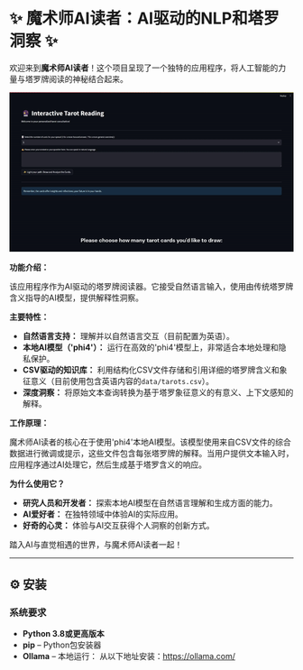 # ✨ 魔术师AI读者：AI驱动的NLP和塔罗洞察 ✨

欢迎来到**魔术师AI读者**！这个项目呈现了一个独特的应用程序，将人工智能的力量与塔罗牌阅读的神秘结合起来。

![TheMagicianDemo](https://github.com/maurizioorani/TheMagician-IA-Reader/blob/main/data/readme/TheMagicianAI.gif)

**功能介绍：**

该应用程序作为AI驱动的塔罗牌阅读器。它接受自然语言输入，使用由传统塔罗牌含义指导的AI模型，提供解释性洞察。


**主要特性：**

* **自然语言支持：** 理解并以自然语言交互（目前配置为英语）。
* **本地AI模型（'phi4'）：** 运行在高效的'phi4'模型上，非常适合本地处理和隐私保护。
* **CSV驱动的知识库：** 利用结构化CSV文件存储和引用详细的塔罗牌含义和象征意义（目前使用包含英语内容的`data/tarots.csv`）。
* **深度洞察：** 将原始文本查询转换为基于塔罗象征意义的有意义、上下文感知的解释。

**工作原理：**

魔术师AI读者的核心在于使用'phi4'本地AI模型。该模型使用来自CSV文件的综合数据进行微调或提示，这些文件包含每张塔罗牌的解释。当用户提供文本输入时，应用程序通过AI处理它，然后生成基于塔罗含义的响应。

**为什么使用它？**

* **研究人员和开发者：** 探索本地AI模型在自然语言理解和生成方面的能力。
* **AI爱好者：** 在独特领域中体验AI的实际应用。
* **好奇的心灵：** 体验与AI交互获得个人洞察的创新方式。

踏入AI与直觉相遇的世界，与魔术师AI读者一起！

---

## ⚙️ 安装

### 系统要求

- **Python 3.8或更高版本**
- **pip** – Python包安装器
- **Ollama** – 本地运行：
  从以下地址安装：https://ollama.com/

